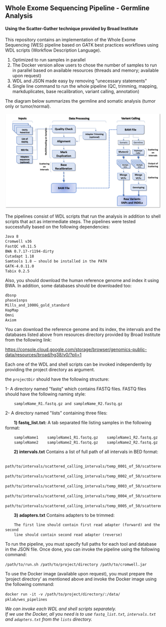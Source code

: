 ## Whole Exome Sequencing Pipeline - Germline Analysis
#### Using the Scatter-Gather technique provided by Broad Institute
  
This repository contains an implementation of the Whole Exome Sequencing (WES) pipeline based on GATK best practices workflows using WDL scripts (Workflow Description Language).


1) Optimized to run samples in parallel
2) The Docker version allow users to chose the number of samples to run in parallel based on available resources (threads and memory; available upon request)
3) WDL and JSON made easy by removing "unecessary statements"
4) Single line command to run the whole pipeline (QC, trimming, mapping, markduplicates, base recalibration, variant calling, annotation)

The diagram below summarizes the germline and somatic analysis (tumor only or tumor/normal).


![alt text](wes_workflow/wes_pipelines.png "Whole Exome Sequencing Pipelines")

The pipelines consist of WDL scripts that run the analysis in addition to shell scripts that act as intermediate steps. The pipelines were tested successfully based on the following dependencies:

    Java 8 
    Cromwell v36 
    FastQC v0.11.5 
    BWA 0.7.17-r1194-dirty 
    Cutadapt 1.18 
    Samtools 1.8 – should be installed in the PATH 
    GATK-4.0.11.0 
    Tabix 0.2.5 

Also, you should download the human reference genome and index it using BWA. In addition, some databases should be downloaded too: 

    dbsnp
    phase1snps 
    Mills_and_1000G_gold_standard 
    HapMap 
    Omni 
    Axiom 

You can download the reference genome and its index, the intervals and the databases listed above from resources directory provided by Broad Institute from the following link: 

https://console.cloud.google.com/storage/browser/genomics-public-data/resources/broad/hg38/v0/?pli=1

Each one of the WDL and shell scripts can be invoked independently by providing the project directory as argument.
  
the `projectDir` should have the following structure:  

1- A directory named "fastq" which contains FASTQ files. FASTQ files should have the following naming style:

	    sampleName_R1.fastq.gz and sampleName_R2.fastq.gz

2- A directory named "lists" containing three files:  

&ensp;&ensp;&ensp;&ensp;**1) fastq_list.txt:** A tab separated file listing samples in the following format:

        sampleName1    sampleName1_R1.fastq.gz    sampleName1_R2.fastq.gz
        sampleName2    sampleName2_R1.fastq.gz    sampleName2_R2.fastq.gz

&ensp;&ensp;&ensp;&ensp;**2) intervals.txt** Contains a list of full path of all intervals in BED format:

        path/to/intervals/scattered_calling_intervals/temp_0001_of_50/scattered.interval_list
        path/to/intervals/scattered_calling_intervals/temp_0002_of_50/scattered.interval_list
        path/to/intervals/scattered_calling_intervals/temp_0003_of_50/scattered.interval_list
        path/to/intervals/scattered_calling_intervals/temp_0004_of_50/scattered.interval_list
        path/to/intervals/scattered_calling_intervals/temp_0005_of_50/scattered.interval_list

&ensp;&ensp;&ensp;&ensp;**3) adapters.txt** Contains adapters to be trimmed: 

	    The first line should contain first read adapter (forward) and the second
        line should contain second read adapter (reverse) 

To run the pipeline, you must specify full paths for each tool and database in the JSON file. Once done, you can invoke the pipeline using the following command:  

`/path/to/run.sh /path/to/project/directory /path/to/cromwell.jar`

To use the Docker image (available upon request), you must prepare the ‘project directory’ as mentioned above and invoke the Docker image using the following command:  

`docker run -it -v /path/to/project/directory/:/data/ pklab/wes_pipelines `

*We can invoke each WDL and shell scripts separately.*  
*If we use the Docker, all you need is to use `fastq_list.txt`, `intervals.txt` and `adapters.txt` from the `lists` directory.*

